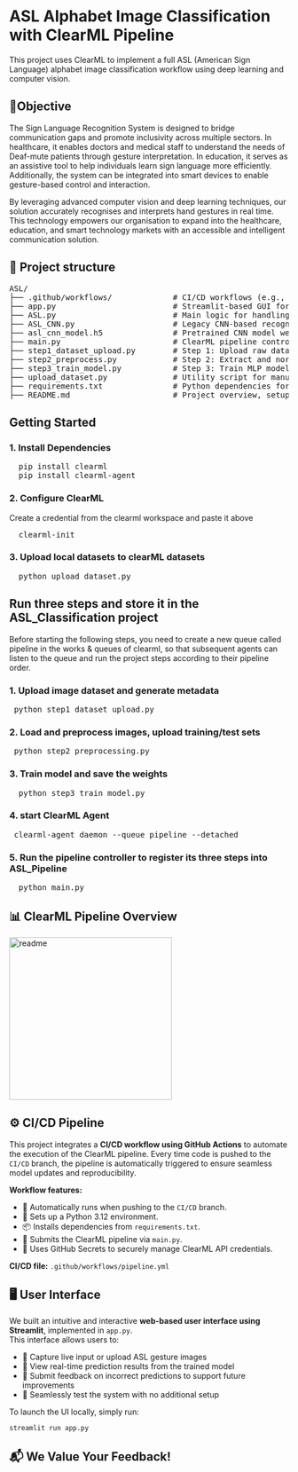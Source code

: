 
# ASL Alphabet Image Classification with ClearML Pipeline
This project uses ClearML to implement a full ASL (American Sign Language) alphabet image classification workflow using deep learning and computer vision.

## 🎯Objective
The Sign Language Recognition System is designed to bridge communication gaps and promote inclusivity across multiple sectors. In healthcare, it enables doctors and medical staff to understand the needs of Deaf-mute patients through gesture interpretation. In education, it serves as an assistive tool to help individuals learn sign language more efficiently. Additionally, the system can be integrated into smart devices to enable gesture-based control and interaction.

By leveraging advanced computer vision and deep learning techniques, our solution accurately recognises and interprets hand gestures in real time. This technology empowers our organisation to expand into the healthcare, education, and smart technology markets with an accessible and intelligent communication solution.

## 🚀 Project structure
<pre>
ASL/
├── .github/workflows/             # CI/CD workflows (e.g., model training or deployment automation via GitHub Actions)
├── app.py                         # Streamlit-based GUI for real-time ASL recognition and user feedback
├── ASL.py                         # Main logic for handling ASL recognition using MediaPipe and MLP
├── ASL_CNN.py                     # Legacy CNN-based recognition script (for reference or comparison)
├── asl_cnn_model.h5               # Pretrained CNN model weights (legacy model)
├── main.py                        # ClearML pipeline controller that links all pipeline steps
├── step1_dataset_upload.py        # Step 1: Upload raw dataset and create metadata on ClearML
├── step2_preprocess.py            # Step 2: Extract and normalise MediaPipe landmarks for model training
├── step3_train_model.py           # Step 3: Train MLP model on preprocessed landmark data
├── upload_dataset.py              # Utility script for manually uploading local datasets
├── requirements.txt               # Python dependencies for environment setup
├── README.md                      # Project overview, setup guide, and usage instructions
</pre>
## Getting Started
### 1. Install Dependencies
<pre>
  pip install clearml
  pip install clearml-agent
</pre>
### 2. Configure ClearML
Create a credential from the clearml workspace and paste it above
<pre>
  clearml-init
</pre>
### 3. Upload local datasets to clearML datasets
<pre>
  python upload_dataset.py
</pre>
## Run three steps and store it in the ASL_Classification project
Before starting the following steps, you need to create a new queue called pipeline in the works & queues of clearml, so that subsequent agents can listen to the queue and run the project steps according to their pipeline order.
### 1. Upload image dataset and generate metadata
 <pre> python step1_dataset_upload.py</pre>
### 2. Load and preprocess images, upload training/test sets
  <pre> python step2_preprocessing.py</pre>
### 3. Train model and save the weights
   <pre>  python step3_train_model.py  </pre> 
### 4. start ClearML Agent
  <pre> clearml-agent daemon --queue pipeline --detached  </pre> 
### 5. Run the pipeline controller to register its three steps into ASL_Pipeline
   <pre>  python main.py  </pre> 

## 📊 ClearML Pipeline Overview

<img width="293" alt="readme" src="https://github.com/user-attachments/assets/a003b172-2e23-4041-95c2-804cfe1ee946" />

## ⚙️ CI/CD Pipeline

This project integrates a **CI/CD workflow using GitHub Actions** to automate the execution of the ClearML pipeline. Every time code is pushed to the `CI/CD` branch, the pipeline is automatically triggered to ensure seamless model updates and reproducibility.

**Workflow features:**
- 🔁 Automatically runs when pushing to the `CI/CD` branch.
- 🐍 Sets up a Python 3.12 environment.
- 📦 Installs dependencies from `requirements.txt`.
- 🚀 Submits the ClearML pipeline via `main.py`.
- 🔐 Uses GitHub Secrets to securely manage ClearML API credentials.

**CI/CD file:** `.github/workflows/pipeline.yml`

## 🖥️ User Interface

We built an intuitive and interactive **web-based user interface using Streamlit**, implemented in `app.py`.  
This interface allows users to:

- 📸 Capture live input or upload ASL gesture images  
- 🤖 View real-time prediction results from the trained model  
- 📝 Submit feedback on incorrect predictions to support future improvements  
- 🔄 Seamlessly test the system with no additional setup

To launch the UI locally, simply run:

```bash
streamlit run app.py
```

## 📬 We Value Your Feedback!